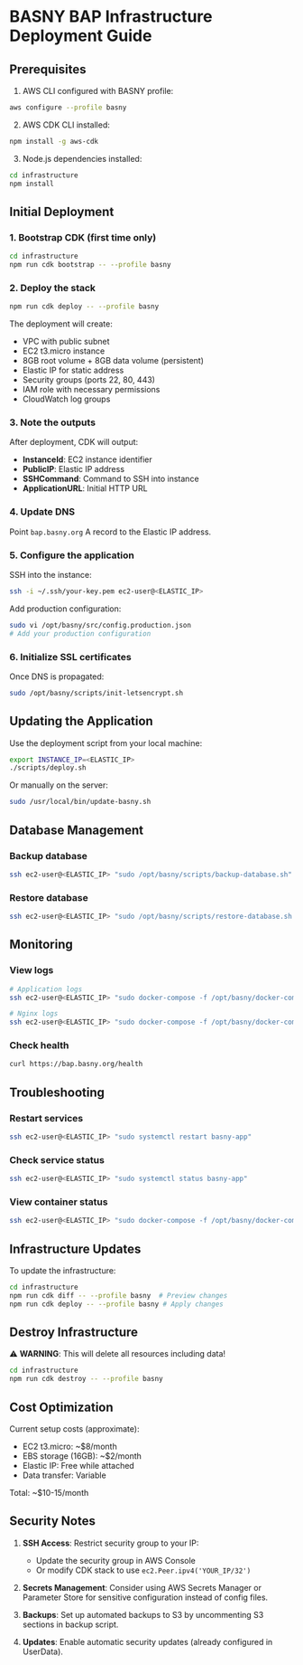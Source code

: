 # BASNY BAP Infrastructure Deployment Guide

## Prerequisites

1. AWS CLI configured with BASNY profile:
```bash
aws configure --profile basny
```

2. AWS CDK CLI installed:
```bash
npm install -g aws-cdk
```

3. Node.js dependencies installed:
```bash
cd infrastructure
npm install
```

## Initial Deployment

### 1. Bootstrap CDK (first time only)
```bash
cd infrastructure
npm run cdk bootstrap -- --profile basny
```

### 2. Deploy the stack
```bash
npm run cdk deploy -- --profile basny
```

The deployment will create:
- VPC with public subnet
- EC2 t3.micro instance 
- 8GB root volume + 8GB data volume (persistent)
- Elastic IP for static address
- Security groups (ports 22, 80, 443)
- IAM role with necessary permissions
- CloudWatch log groups

### 3. Note the outputs
After deployment, CDK will output:
- **InstanceId**: EC2 instance identifier
- **PublicIP**: Elastic IP address
- **SSHCommand**: Command to SSH into instance
- **ApplicationURL**: Initial HTTP URL

### 4. Update DNS
Point `bap.basny.org` A record to the Elastic IP address.

### 5. Configure the application
SSH into the instance:
```bash
ssh -i ~/.ssh/your-key.pem ec2-user@<ELASTIC_IP>
```

Add production configuration:
```bash
sudo vi /opt/basny/src/config.production.json
# Add your production configuration
```

### 6. Initialize SSL certificates
Once DNS is propagated:
```bash
sudo /opt/basny/scripts/init-letsencrypt.sh
```

## Updating the Application

Use the deployment script from your local machine:
```bash
export INSTANCE_IP=<ELASTIC_IP>
./scripts/deploy.sh
```

Or manually on the server:
```bash
sudo /usr/local/bin/update-basny.sh
```

## Database Management

### Backup database
```bash
ssh ec2-user@<ELASTIC_IP> "sudo /opt/basny/scripts/backup-database.sh"
```

### Restore database
```bash
ssh ec2-user@<ELASTIC_IP> "sudo /opt/basny/scripts/restore-database.sh <backup-file>"
```

## Monitoring

### View logs
```bash
# Application logs
ssh ec2-user@<ELASTIC_IP> "sudo docker-compose -f /opt/basny/docker-compose.prod.yml logs -f app"

# Nginx logs
ssh ec2-user@<ELASTIC_IP> "sudo docker-compose -f /opt/basny/docker-compose.prod.yml logs -f nginx"
```

### Check health
```bash
curl https://bap.basny.org/health
```

## Troubleshooting

### Restart services
```bash
ssh ec2-user@<ELASTIC_IP> "sudo systemctl restart basny-app"
```

### Check service status
```bash
ssh ec2-user@<ELASTIC_IP> "sudo systemctl status basny-app"
```

### View container status
```bash
ssh ec2-user@<ELASTIC_IP> "sudo docker-compose -f /opt/basny/docker-compose.prod.yml ps"
```

## Infrastructure Updates

To update the infrastructure:
```bash
cd infrastructure
npm run cdk diff -- --profile basny  # Preview changes
npm run cdk deploy -- --profile basny # Apply changes
```

## Destroy Infrastructure

⚠️ **WARNING**: This will delete all resources including data!

```bash
cd infrastructure
npm run cdk destroy -- --profile basny
```

## Cost Optimization

Current setup costs (approximate):
- EC2 t3.micro: ~$8/month
- EBS storage (16GB): ~$2/month
- Elastic IP: Free while attached
- Data transfer: Variable

Total: ~$10-15/month

## Security Notes

1. **SSH Access**: Restrict security group to your IP:
   - Update the security group in AWS Console
   - Or modify CDK stack to use `ec2.Peer.ipv4('YOUR_IP/32')`

2. **Secrets Management**: Consider using AWS Secrets Manager or Parameter Store for sensitive configuration instead of config files.

3. **Backups**: Set up automated backups to S3 by uncommenting S3 sections in backup script.

4. **Updates**: Enable automatic security updates (already configured in UserData).